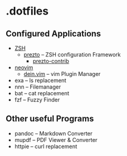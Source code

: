 # .dotfiles

## Configured Applications

* [ZSH](https://www.zsh.org/)
  * [prezto](https://github.com/sorin-ionescu/prezto) – ZSH configuration Framework
    * [prezto-contrib](https://github.com/belak/prezto-contrib)
* [neovim](https://neovim.io/)
  * [dein.vim](https://github.com/Shougo/dein.vim) – vim Plugin Manager
* exa – ls replacement
* nnn – Filemanager
* bat – cat replacement
* fzf – Fuzzy Finder


## Other useful Programs

* pandoc – Markdown Converter
* mupdf – PDF Viewer & Converter
* httpie – curl replacement
